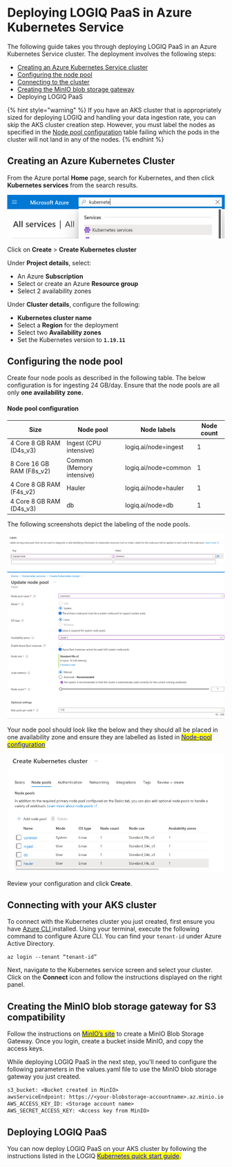# Deploying LOGIQ PaaS in Azure Kubernetes Service

The following guide takes you through deploying LOGIQ PaaS in an Azure Kubernetes Service cluster. The deployment involves the following steps:

* [Creating an Azure Kubernetes Service cluster](deploying-logiq-paas-in-azure-kubernetes-service.md#creating-an-azure-kubernetes-cluster)
* [Configuring the node pool](deploying-logiq-paas-in-azure-kubernetes-service.md#configuring-the-node-pool)
* [Connecting to the cluster](deploying-logiq-paas-in-azure-kubernetes-service.md#connecting-with-your-aks-cluster)
* [Creating the MinIO blob storage gateway](deploying-logiq-paas-in-azure-kubernetes-service.md#creating-the-minio-blob-storage-gateway-for-s3-compatibility)
* Deploying LOGIQ PaaS

{% hint style="warning" %}
If you have an AKS cluster that is appropriately sized for deploying LOGIQ and handling your data ingestion rate, you can skip the AKS cluster creation step. However, you must label the nodes as specified in the [Node pool configuration](deploying-logiq-paas-in-azure-kubernetes-service.md#node-pool-configuration) table failing which the pods in the cluster will not land in any of the nodes.&#x20;
{% endhint %}

## Creating an Azure Kubernetes Cluster

From the Azure portal **Home** page, search for Kubernetes, and then click **Kubernetes services** from the search results.

![](../.gitbook/assets/1)

Click on **Create** > **Create Kubernetes cluster**

Under **Project details**, select:

* An Azure **Subscription**
* Select or create an Azure **Resource group**
* Select 2 availability zones

Under **Cluster details**, configure the following:

* **Kubernetes cluster name**
* Select a **Region** for the deployment
* Select two **Availability zones**
* Set the Kubernetes version to **`1.19.11`**

## Configuring the node pool

Create four node pools as described in the following table. The below configuration is for ingesting 24 GB/day. Ensure that the node pools are all only **one availability zone.**

#### Node pool configuration

| **Size**                   | **Node pool**             | **Node labels**      | **Node count** |
| -------------------------- | ------------------------- | -------------------- | -------------- |
| 4 Core 8 GB RAM (D4s\_v3)  | Ingest (CPU intensive)    | logiq.ai/node=ingest | 1              |
| 8 Core 16 GB RAM (F8s\_v2) | Common (Memory intensive) | logiq.ai/node=common | 1              |
| 4 Core 8 GB RAM (F4s\_v2)  | Hauler                    | logiq.ai/node=hauler | 1              |
| 4 Core 8 GB RAM (D4s\_v3)  | db                        | logiq.ai/node=db     | 1              |

The following screenshots depict the labeling of the node pools.

![](../.gitbook/assets/3) ![](../.gitbook/assets/4)

Your node pool should look like the below and they should all be placed in one availability zone and ensure they are labelled as listed in [<mark style="color:blue;">Node-pool configuration</mark>](deploying-logiq-paas-in-azure-kubernetes-service.md#node-pool-configuration)<mark style="color:blue;"></mark>

![](../.gitbook/assets/node-pool.png)

Review your configuration and click **Create**.

## Connecting with your AKS cluster

To connect with the Kubernetes cluster you just created, first ensure you have [Azure CLI ](https://docs.microsoft.com/en-us/cli/azure/)installed. Using your terminal, execute the following command to configure Azure CLI. You can find your `tenant-id` under Azure Active Directory.

```
az login --tenant “tenant-id”
```

Next, navigate to the Kubernetes service screen and select your cluster. Click on the **Connect** icon and follow the instructions displayed on the right panel.

## Creating the MinIO blob storage gateway for S3 compatibility&#x20;

Follow the instructions on <mark style="color:blue;"></mark> [<mark style="color:blue;">MinIO’s site</mark>](https://az.minio.io/index.html#deploy-minio-6) to create a MinIO Blob Storage Gateway. Once you login, create a bucket inside MinIO, and copy the access keys.&#x20;

While deploying LOGIQ PaaS in the next step, you'll need to configure the following parameters in the values.yaml file to use the MinIO blob storage gateway you just created.&#x20;

```
s3_bucket: <Bucket created in MinIO>
awsServiceEndpoint: https://<your-blobstorage-accountname>.az.minio.io
AWS_ACCESS_KEY_ID: <Storage account name>
AWS_SECRET_ACCESS_KEY: <Access key from MinIO>
```

## Deploying LOGIQ PaaS

You can now deploy LOGIQ PaaS on your AKS cluster by following the instructions listed in the  LOGIQ <mark style="color:blue;"></mark> [<mark style="color:blue;">Kubernetes quick start guide</mark>](k8s-quickstart-guide.md)<mark style="color:blue;">.</mark>&#x20;
